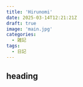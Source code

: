 ```yaml
---
title: 'Hirunomi'
date: 2025-03-14T12:21:21Z
draft: true
image: 'main.jpg'
categories:
  - 雑記
tags:
  - 日記
---
```


## heading